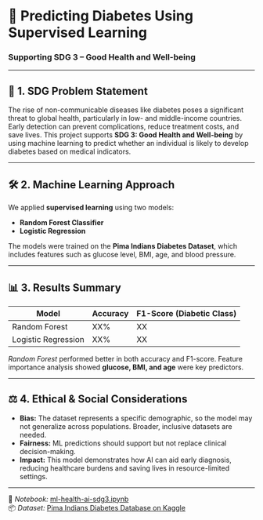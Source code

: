# 🧠 Predicting Diabetes Using Supervised Learning  
### Supporting SDG 3 – Good Health and Well-being

---

## 📍 1. SDG Problem Statement  
The rise of non-communicable diseases like diabetes poses a significant threat to global health, particularly in low- and middle-income countries. Early detection can prevent complications, reduce treatment costs, and save lives. This project supports **SDG 3: Good Health and Well-being** by using machine learning to predict whether an individual is likely to develop diabetes based on medical indicators.

---

## 🛠️ 2. Machine Learning Approach  
We applied **supervised learning** using two models:
- **Random Forest Classifier**
- **Logistic Regression**

The models were trained on the **Pima Indians Diabetes Dataset**, which includes features such as glucose level, BMI, age, and blood pressure.

---

## 📊 3. Results Summary

| Model                 | Accuracy | F1-Score (Diabetic Class) |
|----------------------|----------|----------------------------|
| Random Forest         | XX%      | XX                         |
| Logistic Regression   | XX%      | XX                         |

*Random Forest* performed better in both accuracy and F1-score. Feature importance analysis showed **glucose, BMI, and age** were key predictors.

---

## ⚖️ 4. Ethical & Social Considerations  

- **Bias:** The dataset represents a specific demographic, so the model may not generalize across populations. Broader, inclusive datasets are needed.  
- **Fairness:** ML predictions should support but not replace clinical decision-making.  
- **Impact:** This model demonstrates how AI can aid early diagnosis, reducing healthcare burdens and saving lives in resource-limited settings.

---

📁 *Notebook:* [ml-health-ai-sdg3.ipynb](./ml-health-ai-sdg3.ipynb)  
📦 *Dataset:* [Pima Indians Diabetes Database on Kaggle](https://www.kaggle.com/datasets/uciml/pima-indians-diabetes-database)
